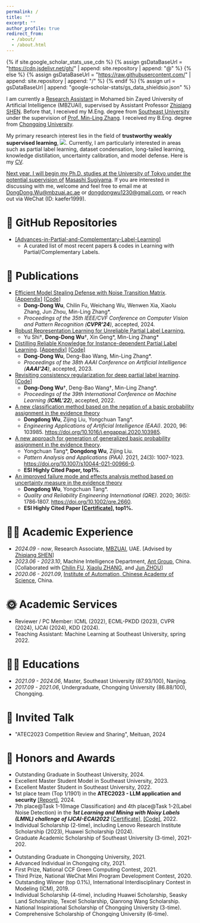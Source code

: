 ```yaml
---
permalink: /
title: ""
excerpt: ""
author_profile: true
redirect_from: 
  - /about/
  - /about.html
---
```


{% if site.google_scholar_stats_use_cdn %}
{% assign gsDataBaseUrl = "https://cdn.jsdelivr.net/gh/" | append: site.repository | append: "@" %}
{% else %}
{% assign gsDataBaseUrl = "https://raw.githubusercontent.com/" | append: site.repository | append: "/" %}
{% endif %}
{% assign url = gsDataBaseUrl | append: "google-scholar-stats/gs_data_shieldsio.json" %}

<span class='anchor' id='about-me'></span>

I am currently a <u>Research Assistant</u> in Mohamed bin Zayed University of Artificial Intelligence (MBZUAI), supervised by Assistant Professor [Zhiqiang SHEN](https://zhiqiangshen.com/). Before that, I received my M.Eng. degree from [Southeast University](https://cse.seu.edu.cn/) under the supervision of [Prof. Min-Ling Zhang](http://palm.seu.edu.cn/zhangml). I received my B.Eng. degree from [Chongqing University](http://www.cse.cqu.edu.cn/).

My primary research interest lies in the field of **trustworthy weakly supervised learning**,   <a href='https://scholar.google.com/citations?user=_Vx3dZgAAAAJ'><img src="https://img.shields.io/endpoint?url={{ url | url_encode }}&logo=Google%20Scholar&labelColor=f6f6f6&color=9cf&style=flat&label=citations"></a>. Currently, I am particularly interested in areas such as partial label learning, dataset condensation, long-tailed learning, knowledge distillation, uncertainty calibration, and model defense. Here is my  <a href ="../certificates/CV.pdf">CV</a>.

<u>Next year, I will begin my Ph.D. studies at the University of Tokyo under the potential supervision of</u> [Masashi Sugiyama](https://scholar.google.co.jp/citations?user=GkYIrlIAAAAJ&hl=en). If you are interested in discussing with me, welcome and feel free to email me at DongDong.Wu@mbzuai.ac.ae or dongdongwu1230@gmail.com, or reach out via WeChat (ID: kaefer1999).

# 🎈 GitHub Repositories

- [[Advances-in-Partial-and-Complementary-Label-Learning]](https://github.com/wu-dd/Advances-in-Partial-and-Complementary-Label-Learning)
  - A curated list of most recent papers & codes in Learning with Partial/Complementary Labels.


# 📝 Publications

- [Efficient Model Stealing Defense with Noise Transition Matrix](https://palm.seu.edu.cn/zhangml/files/CVPR'24.pdf). [[Appendix]](https://palm.seu.edu.cn/zhangml/files/Appendix_CVPR'24.pdf) [[Code]](https://github.com/wu-dd/EMMA)
  - **Dong-Dong Wu**, Chilin Fu, Weichang Wu, Wenwen Xia, Xiaolu Zhang, Jun Zhou, Min-Ling Zhang*.
  - *Proceedings of the 35th IEEE/CVF Conference on Computer Vision and Pattern Recognition (**CVPR'24**)*, accepted, 2024.
- [Robust Representation Learning for Unreliable Partial Label Learning.](https://arxiv.org/pdf/2308.16718.pdf)
  - Yu Shi$\dagger$, **Dong-Dong Wu**$\dagger$, Xin Geng\*, Min-Ling Zhang\*
- [Distilling Reliable Knowledge for Instance-dependent Partial Label Learning](https://palm.seu.edu.cn/zhangml/files/AAAI'24d.pdf). [[Appendix]](https://palm.seu.edu.cn/zhangml/files/Appendix_AAAI'24d.pdf) [[Code]](https://github.com/wu-dd/DIRK)
  - **Dong-Dong Wu**, Deng-Bao Wang, Min-Ling Zhang\*.
  - *Proceedings of the 38th AAAI Conference on Artificial Intelligence (**AAAI'24**)*, accepted, 2023.
- [Revisiting consistency regularization for deep partial label learning](http://palm.seu.edu.cn/zhangml/files/ICML'22a.pdf). [[Code]](https://github.com/wu-dd/PLCR)
  - **Dong-Dong Wu**$\dagger$, Deng-Bao Wang$\dagger$, Min-Ling Zhang\*.
  - *Proceedings of the 39th International Conference on Machine Learning (**ICML'22**)*, accepted, 2022.
- [A new classification method based on the negation of a basic probability assignment in the evidence theory](https://www.sciencedirect.com/science/article/abs/pii/S0952197620302864) 
  - **Dongdong Wu**, Zijing Liu, Yongchuan Tang\*.
  - *Engineering Applications of Artificial Intelligence (EAAI)*. 2020, 96: 103985. https://doi.org/10.1016/j.engappai.2020.103985.
- [A new approach for generation of generalized basic probability  assignment in the evidence theory](https://link.springer.com/content/pdf/10.1007/s10044-021-00966-0.pdf).
  - Yongchuan Tang\*, **Dongdong Wu**, Zijing Liu.
  - *Pattern Analysis and Applications (PAA)*.  2021, 24(3): 1007-1023. https://doi.org/10.1007/s10044-021-00966-0.
  - **ESI Highly Cited Paper, top1%**.
- [An improved failure mode and effects analysis method based on uncertainty measure in the evidence theory](https://onlinelibrary.wiley.com/doi/epdf/10.1002/qre.2660)
  - **Dongdong Wu**, Yongchuan Tang*.
  - *Quality and Reliability Engineering International (QRE)*. 2020; 36(5): 1786‐1807. https://doi.org/10.1002/qre.2660.
  - **ESI Highly Cited Paper [<a href ="../certificates/Top Cited Article 2020-2021.pdf">Certificate</a>], top1%.**

# 👨‍💻 Academic Experience

- *2024.09 - now*, Research Associate, [MBZUAI](https://mbzuai.ac.ae/), UAE. [Advised by [Zhiqiang SHEN](https://zhiqiangshen.com/)]
- *2023.06 - 2023.10*, Machine Intelligence Department, [Ant Group](https://www.antgroup.com/), China. [Collaborated with [Chilin FU](https://dblp.org/pid/245/1803.html), [Xiaolu ZHANG](https://scholar.google.com/citations?user=cAz9PToAAAAJ&hl=en), and [Jun ZHOU](https://scholar.google.com/citations?user=mCVvloEAAAAJ&hl=en)]
- *2020.06 - 2021.09*, [Institute of Automation, Chinese Academy of Science](http://www.ia.cas.cn/), China.

# 🌞 Academic Services

- Reviewer / PC Member: ICML (2022), ECML-PKDD (2023), CVPR (2024), IJCAI (2024), KDD (2024).
- Teaching Assistant: Machine Learning at Southeast University, spring 2022.

# 👨‍🎓 Educations

- *2021.09 - 2024.06*, Master, Southeast University (87.93/100), Nanjing. 
- *2017.09 - 2021.06*, Undergraduate, Chongqing University (86.88/100), Chongqing.

# 👻 Invited Talk

- "ATEC2023 Competition Review and Sharing", Meituan, 2024

# 🏅 Honors and Awards

- Outstanding Graduate in Southeast University, 2024.
- Excellent Master Student Model in Southeast University, 2023.
- Excellent Master Student in Southeast University, 2022.
- 1st place team (Top 1/1901) in the **ATEC2023 - LLM application and security** [[Report]](https://tech.cnr.cn/techph/20240423/t20240423_526677850.shtml), 2024.
- 7th place@Task 1-1(Image Classification) and 4th place@Task 1-2(Label Noise Detection) in the ***1st Learning and Mining with Noisy Labels (LMNL) challenge of IJCAI-ECAI2022*** [<a href ="../certificates/1st of LMNL challenge.pdf">Certificate</a>], [[Code]](https://github.com/wu-dd/LMNL), 2022.
- Individual Scholarship (2-time), including Lenovo Research Institute Scholarship (2023), Huawei Scholarship (2024).
- Graduate Academic Scholarship of Southeast University (3-time), 2021-202.
- 
- Outstanding Graduate in Chongqing University, 2021.
- Advanced Individual in Chongqing city, 2021.
- First Prize, National CCF Green Computing Contest, 2021.
- Third Prize, National WeChat Mini Program Development Contest, 2020.
- Outstanding Winner (top 0.1%), International Interdisciplinary Contest in Modeling (ICM), 2019.
- Individual Scholarship (4-time), including Huawei Scholarship, Seasky Land Scholarship, Texcel Scholarship, Qianrong Wang Scholarship.
- National Inspirational Scholarship of Chongqing University (3-time).
- Comprehensive Scholarship of Chongqing University (6-time).
